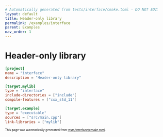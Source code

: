 ```yaml
---
# Automatically generated from tests/interface/cmake.toml - DO NOT EDIT
layout: default
title: Header-only library
permalink: /examples/interface
parent: Examples
nav_order: 1
---
```


# Header-only library



```toml
[project]
name = "interface"
description = "Header-only library"

[target.mylib]
type = "interface"
include-directories = ["include"]
compile-features = ["cxx_std_11"]

[target.example]
type = "executable"
sources = ["src/main.cpp"]
link-libraries = ["mylib"]
```



<sup><sub>This page was automatically generated from [tests/interface/cmake.toml](https://github.com/build-cpp/cmkr/tree/main/tests/interface/cmake.toml).</sub></sup>
